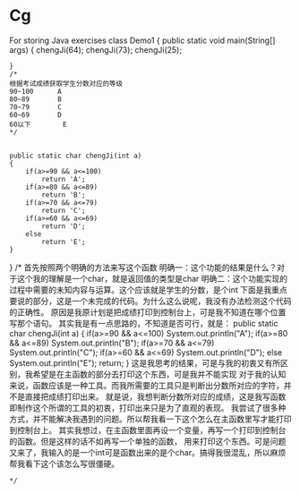 # Cg
For storing Java exercises
class	Demo1
{
	public static void main(String[] args) 
	{
		chengJi(64);
		chengJi(73);
		chengJi(25);
		
	}
	/*
	根据考试成绩获取学生分数对应的等级
	90~100		A
	80~89		B
	70~79		C
	60~69		D
	60以下		E
	*/


	public static char chengJi(int a)
	{
		if(a>=90 && a<=100)
			return 'A';
		if(a>=80 && a<=89)
			return 'B';
		if(a>=70 && a<=79)
			return 'C';
		if(a>=60 && a<=69)
			return 'D';
		else
			return 'E';
	}
}
	/*
	首先按照两个明确的方法来写这个函数
	明确一：这个功能的结果是什么？对于这个我的理解是一个char，就是返回值的类型是char
	明确二：这个功能实现的过程中需要的未知内容与运算。这个应该就是学生的分数，是个int
	下面是我重点要说的部分，这是一个未完成的代码。为什么这么说呢，我没有办法检测这个代码的正确性。
	原因是我原计划是把成绩打印到控制台上，可是我不知道在哪个位置写那个语句。
	其实我是有一点思路的，不知道是否可行，就是：
	public static char chengJi(int a)
	{
		if(a>=90 && a<=100)
			System.out.println("A");
		if(a>=80 && a<=89)
			System.out.println("B");
		if(a>=70 && a<=79)
			System.out.println("C");
		if(a>=60 && a<=69)
			System.out.println("D");
		else
			System.out.println("E");
			return;
	}
	这是我思考的结果，可是与我的初衷又有所区别，我希望是在主函数的部分去打印这个东西，可是我并不能实现
	对于我的认知来说，函数应该是一种工具。而我所需要的工具只是判断出分数所对应的字符，并不是直接把成绩打印出来。
	就是说，我想判断分数所对应的成绩，这是我写函数即制作这个所谓的工具的初衷，打印出来只是为了直观的表现。
	我尝试了很多种方式，并不能解决我遇到的问题。所以帮我看一下这个怎么在主函数里写才能打印到控制台上。
	其实我想过，在主函数里面再设一个变量，再写一个打印到控制台的函数。但是这样的话不如再写一个单独的函数，
	用来打印这个东西。可是问题又来了，我输入的是一个int可是函数出来的是个char。搞得我很混乱，所以麻烦帮我看下这个该怎么写很僵硬。
	
	*/
